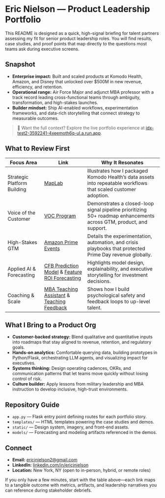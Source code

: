 # Eric Nielson — Product Leadership Portfolio

This README is designed as a quick, high-signal briefing for talent partners assessing my fit for senior product leadership roles. You will find results, case studies, and proof points that map directly to the questions most teams ask during executive screens.

## Snapshot
- **Enterprise impact:** Built and scaled products at Komodo Health, Amazon, and Disney that unlocked over $500M in new revenue, efficiency, and retention.
- **Operational range:** Air Force Major and adjunct MBA professor with a track record leading cross-functional teams through ambiguity, transformation, and high-stakes launches.
- **Builder mindset:** Ship AI-enabled workflows, experimentation frameworks, and data-rich storytelling that connect strategy to measurable outcomes.

> 🧭 Want the full context? Explore the live portfolio experience at [idx-test2-3592241-4xeemoth6q-ul.a.run.app](https://idx-test2-3592241-4xeemoth6q-ul.a.run.app/).

## What to Review First
| Focus Area | Link | Why It Resonates |
| --- | --- | --- |
| Strategic Platform Building | [MapLab](templates/maplab.html) | Illustrates how I packaged Komodo Health’s data assets into repeatable workflows that scaled customer adoption. |
| Voice of the Customer | [VOC Program](templates/voc.html) | Demonstrates a closed-loop signal pipeline prioritizing 50+ roadmap enhancements across GTM, product, and support. |
| High-Stakes GTM | [Amazon Prime Events](templates/Peas.html) | Details the experimentation, automation, and crisis playbooks that protected Prime Day revenue globally. |
| Applied AI & Forecasting | [CFB Prediction Model](templates/cfbpredictions.html) & [Feature ROI Forecasting](templates/forecasting.html) | Highlights model design, explainability, and executive storytelling for investment decisions. |
| Coaching & Scale | [MBA Teaching Assistant](templates/teaching_assistant.html) & [Teaching Feedback](templates/teaching_feedback.html) | Shows how I build psychological safety and feedback loops to up-level talent. |

## What I Bring to a Product Org
- **Customer-backed strategy:** Blend qualitative and quantitative inputs into roadmaps that stay aligned to revenue, retention, and regulatory goals.
- **Hands-on analytics:** Comfortable querying data, building prototypes in Python/Flask, orchestrating LLM agents, and visualizing impact for executives.
- **Systems thinking:** Design operating cadences, OKRs, and communication patterns that let teams move quickly without losing control of risk.
- **Culture builder:** Apply lessons from military leadership and MBA instruction to develop inclusive, high-trust environments.

## Repository Guide
- `app.py` — Flask entry point defining routes for each portfolio story.
- `templates/` — HTML templates powering the case studies and demos.
- `static/` — Design system, imagery, and front-end assets.
- `models/` — Forecasting and modeling artifacts referenced in the demos.

## Connect
- **Email:** ericjnielson2@gmail.com
- **LinkedIn:** [linkedin.com/in/ericjnielson](https://www.linkedin.com/in/ericjnielson/)
- **Location:** New York, NY (open to in-person, hybrid, or remote roles)

If you only have a few minutes, start with the table above—each link maps to a tangible outcome with metrics, artifacts, and leadership narratives you can reference during stakeholder debriefs.
